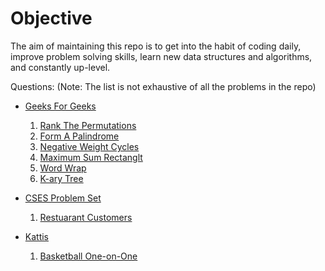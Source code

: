 # Objective
The aim of maintaining this repo is to get into the habit of coding daily, improve problem solving skills, learn new data structures and algorithms, and constantly up-level. 

Questions:
(Note: The list is not exhaustive of all the problems in the repo)
* [Geeks For Geeks](https://practice.geeksforgeeks.org/problem-of-the-day)
    1. [Rank The Permutations](https://practice.geeksforgeeks.org/problems/rank-the-permutations2229/1)
    2. [Form A Palindrome](https://practice.geeksforgeeks.org/problems/rank-the-permutations2229/1)
    3. [Negative Weight Cycles](https://practice.geeksforgeeks.org/problems/negative-weight-cycle3504/1#)
    4. [Maximum Sum Rectanglt](https://practice.geeksforgeeks.org/problems/maximum-sum-rectangle2948/1#)
    5. [Word Wrap](https://practice.geeksforgeeks.org/problems/word-wrap1646/1)
    6. [K-ary Tree](https://practice.geeksforgeeks.org/problems/k-ary-tree1235/1#)

* [CSES Problem Set](https://cses.fi/problemset/list/)
    1. [Restuarant Customers](https://cses.fi/problemset/task/1619/)

* [Kattis](https://open.kattis.com/problems)
    1. [Basketball One-on-One](https://open.kattis.com/problems/basketballoneonone)
